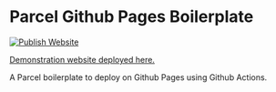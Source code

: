 
# Parcel Github Pages Boilerplate

[![Publish Website](https://github.com/nicolas-van/parcel-github-pages-boilerplate/workflows/Publish%20Website/badge.svg)](https://github.com/nicolas-van/parcel-github-pages-boilerplate/actions?query=workflow%3A%22Publish+Website%22)

[Demonstration website deployed here.](https://nicolas-van.github.io/parcel-github-pages-boilerplate/)

A Parcel boilerplate to deploy on Github Pages using Github Actions.

